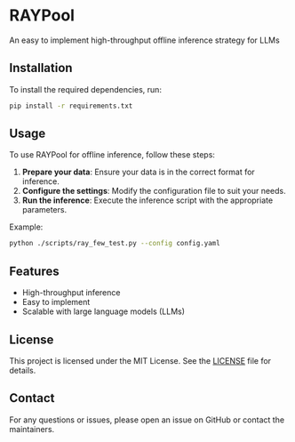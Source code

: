 # RAYPool
An easy to implement high-throughput offline inference strategy for LLMs

## Installation

To install the required dependencies, run:
```bash
pip install -r requirements.txt
```

## Usage

To use RAYPool for offline inference, follow these steps:

1. **Prepare your data**: Ensure your data is in the correct format for inference.
2. **Configure the settings**: Modify the configuration file to suit your needs.
3. **Run the inference**: Execute the inference script with the appropriate parameters.

Example:
```bash
python ./scripts/ray_few_test.py --config config.yaml
```

## Features

- High-throughput inference
- Easy to implement
- Scalable with large language models (LLMs)

## License

This project is licensed under the MIT License. See the [LICENSE](LICENSE) file for details.

## Contact

For any questions or issues, please open an issue on GitHub or contact the maintainers.
